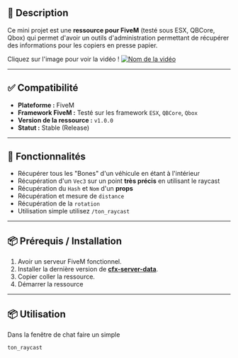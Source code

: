 ## 📜 Description
Ce mini projet est une **ressource pour FiveM** (testé sous ESX, QBCore, Qbox) qui permet d'avoir un outils d'administration permettant de récupérer des informations pour les copiers en presse papier.

Cliquez sur l'image pour voir la vidéo !
[![Nom de la vidéo](https://img.youtube.com/vi/154JMY28I70/0.jpg)](https://www.youtube.com/watch?v=154JMY28I70)

---

## ✅ Compatibilité

- **Plateforme :** FiveM
- **Framework FiveM :** Testé sur les framework `ESX`, `QBCore`, `Qbox`
- **Version de la ressource :** `v1.0.0`
- **Statut :** Stable (Release)

---

## 🚀 Fonctionnalités

- Récupérer tous les "Bones" d'un véhicule en étant à l'intérieur
- Récupération d'un `Vec3` sur un point **très précis** en utilisant le raycast
- Récupération du `Hash` et `Nom` d'un **props**
- Récupération et mesure de `distance` 
- Récupération de la `rotation`
- Utilisation simple utilisez `/ton_raycast`

---

## 📦 Prérequis / Installation

1. Avoir un serveur FiveM fonctionnel.
2. Installer la dernière version de [**cfx-server-data**](https://github.com/citizenfx/cfx-server-data).
3. Copier coller la ressource.
4. Démarrer la ressource

---

## 📦 Utilisation

Dans la fenêtre de chat faire un simple
```
ton_raycast
```